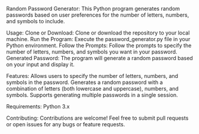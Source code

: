 Random Password Generator:
This Python program generates random passwords based on user preferences for the number of letters, numbers, and symbols to include.


Usage:
Clone or Download: Clone or download the repository to your local machine.
Run the Program: Execute the password_generator.py file in your Python environment.
Follow the Prompts: Follow the prompts to specify the number of letters, numbers, and symbols you want in your password.
Generated Password: The program will generate a random password based on your input and display it.


Features:
Allows users to specify the number of letters, numbers, and symbols in the password.
Generates a random password with a combination of letters (both lowercase and uppercase), numbers, and symbols.
Supports generating multiple passwords in a single session.


Requirements:
Python 3.x


Contributing:
Contributions are welcome! Feel free to submit pull requests or open issues for any bugs or feature requests.
